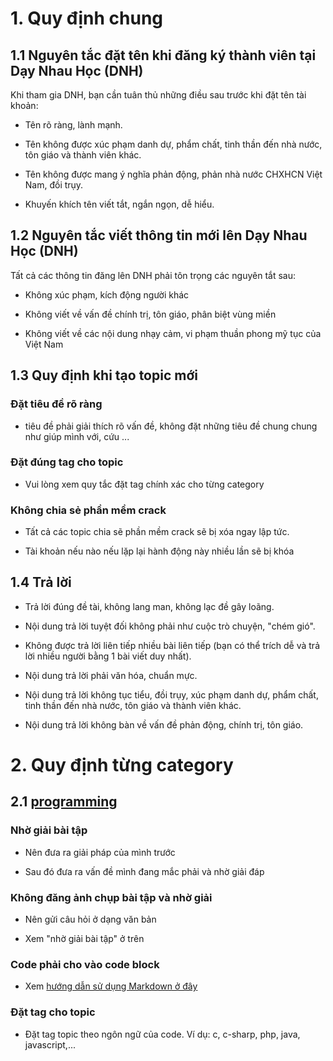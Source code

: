 # 1. Quy định chung

## 1.1 Nguyên tắc đặt tên khi đăng ký thành viên tại Dạy Nhau Học (DNH)

Khi tham gia DNH, bạn cần tuân thủ những điều sau trước khi đặt tên tài khoản:

- Tên rõ ràng, lành mạnh.

- Tên không được xúc phạm danh dự, phẩm chất, tinh thần đến nhà nước, tôn giáo và thành viên khác.

- Tên không được mang ý nghĩa phản động, phản nhà nước CHXHCN Việt Nam, đồi trụy.

- Khuyến khích tên viết tắt, ngắn ngọn, dễ hiểu.

## 1.2 Nguyên tắc viết thông tin mới lên Dạy Nhau Học (DNH)

Tất cả các thông tin đăng lên DNH phải tôn trọng các nguyên tắt sau:

- Không xúc phạm, kích động người khác

- Không viết về vấn đề chính trị, tôn giáo, phân biệt vùng miền

- Không viết về các nội dung nhạy cảm, vi phạm thuần phong mỹ tục của Việt Nam

## 1.3 Quy định khi tạo topic mới

### Đặt tiêu đề rõ ràng 
- tiêu đề phải giải thích rõ vấn đề, không đặt những tiêu đề chung chung như giúp mình với, cứu ...

### Đặt đúng tag cho topic
- Vui lòng xem quy tắc đặt tag chính xác cho từng category

### Không chia sẻ phần mềm crack
- Tất cả các topic chia sẽ phần mềm crack sẽ bị xóa ngay lập tức.

- Tài khoản nếu nào nếu lặp lại hành động này nhiều lần sẽ bị khóa

## 1.4 Trả lời

- Trả lời đúng đề tài, không lang man, không lạc đề gây loãng.

- Nội dung trả lời tuyệt đối không phải như cuộc trò chuyện, "chém gió".

- Không được trả lời liên tiếp nhiều bài liên tiếp (bạn có thể trích dễ và trả lời nhiều người bằng 1 bài viết duy nhất).

- Nội dung trả lời phải văn hóa, chuẩn mực.

- Nội dung trả lời không tục tiểu, đồi trụy, xúc phạm danh dự, phẩm chất, tinh thần đến nhà nước, tôn giáo và thành viên khác.

- Nội dung trả lời không bàn về vấn đề phản động, chính trị, tôn giáo.

# 2. Quy định từng category

## 2.1 [programming](http://daynhauhoc.com/c/programming)

### Nhờ giải bài tập
- Nên đưa ra giải pháp của mình trước

- Sau đó đưa ra vấn đề mình đang mắc phải và nhờ giải đáp

### Không đăng ảnh chụp bài tập và nhờ giải
- Nên gửi câu hỏi ở dạng văn bản

- Xem "nhờ giải bài tập" ở trên

### Code phải cho vào code block
- Xem [hướng dẫn sử dụng Markdown ở đây](http://daynhauhoc.com/t/cach-post-code-dung-markdown-trong-category-programming/112)

### Đặt tag cho topic
- Đặt tag topic theo ngôn ngữ của code. Ví dụ: c, c-sharp, php, java, javascript,...
